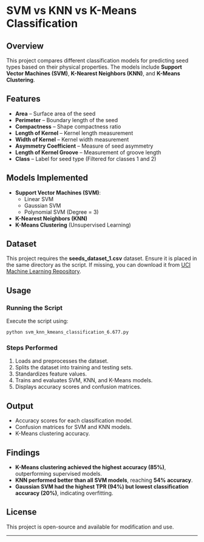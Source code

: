 # SVM vs KNN vs K-Means Classification

## Overview
This project compares different classification models for predicting seed types based on their physical properties. The models include **Support Vector Machines (SVM)**, **K-Nearest Neighbors (KNN)**, and **K-Means Clustering**.

## Features
- **Area** – Surface area of the seed
- **Perimeter** – Boundary length of the seed
- **Compactness** – Shape compactness ratio
- **Length of Kernel** – Kernel length measurement
- **Width of Kernel** – Kernel width measurement
- **Asymmetry Coefficient** – Measure of seed asymmetry
- **Length of Kernel Groove** – Measurement of groove length
- **Class** – Label for seed type (Filtered for classes 1 and 2)

## Models Implemented
- **Support Vector Machines (SVM)**:
  - Linear SVM
  - Gaussian SVM
  - Polynomial SVM (Degree = 3)
- **K-Nearest Neighbors (KNN)**
- **K-Means Clustering** (Unsupervised Learning)

## Dataset
This project requires the **seeds_dataset_1.csv** dataset. Ensure it is placed in the same directory as the script. If missing, you can download it from [UCI Machine Learning Repository](https://archive.ics.uci.edu/ml/datasets/seeds).

## Usage
### Running the Script
Execute the script using:
```bash
python svm_knn_kmeans_classification_6.677.py
```

### Steps Performed
1. Loads and preprocesses the dataset.
2. Splits the dataset into training and testing sets.
3. Standardizes feature values.
4. Trains and evaluates SVM, KNN, and K-Means models.
5. Displays accuracy scores and confusion matrices.

## Output
- Accuracy scores for each classification model.
- Confusion matrices for SVM and KNN models.
- K-Means clustering accuracy.

## Findings
- **K-Means clustering achieved the highest accuracy (85%)**, outperforming supervised models.
- **KNN performed better than all SVM models**, reaching **54% accuracy**.
- **Gaussian SVM had the highest TPR (94%) but lowest classification accuracy (20%)**, indicating overfitting.

## License
This project is open-source and available for modification and use.

****
